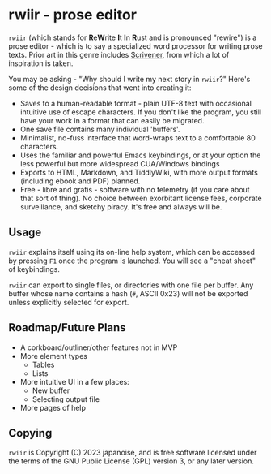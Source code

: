 # rwiir - prose editor

`rwiir` (which stands for **R**e**W**rite **I**t **I**n **R**ust and is
pronounced "rewire") is a prose editor - which is to say a specialized word
processor for writing prose texts. Prior art in this genre includes
[Scrivener][scriv], from which a lot of inspiration is taken.

You may be asking - "Why should I write my next story in `rwiir`?" Here's some
of the design decisions that went into creating it:

* Saves to a human-readable format - plain UTF-8 text with occasional intuitive
  use of escape characters. If you don't like the program, you still have your
  work in a format that can easily be migrated.
* One save file contains many individual 'buffers'.
* Minimalist, no-fuss interface that word-wraps text to a comfortable 80
  characters.
* Uses the familiar and powerful Emacs keybindings, or at your option the less
  powerful but more widespread CUA/Windows bindings
* Exports to HTML, Markdown, and TiddlyWiki, with more output formats (including
  ebook and PDF) planned.
* Free - libre and gratis - software with no telemetry (if you care about that
  sort of thing). No choice between exorbitant license fees, corporate
  surveillance, and sketchy piracy. It's free and always will be.

[scriv]: https://www.literatureandlatte.com/scrivener/overview

## Usage

`rwiir` explains itself using its on-line help system, which can be accessed by
pressing `F1` once the program is launched. You will see a "cheat sheet" of
keybindings.

`rwiir` can export to single files, or directories with one file per buffer. Any
buffer whose name contains a hash (`#`, ASCII 0x23) will not be exported unless
explicitly selected for export.

## Roadmap/Future Plans

* A corkboard/outliner/other features not in MVP
* More element types
  - Tables
  - Lists
* More intuitive UI in a few places:
  - New buffer
  - Selecting output file
* More pages of help

## Copying

`rwiir` is Copyright (C) 2023 japanoise, and is free software licensed under the
terms of the GNU Public License (GPL) version 3, or any later version.
